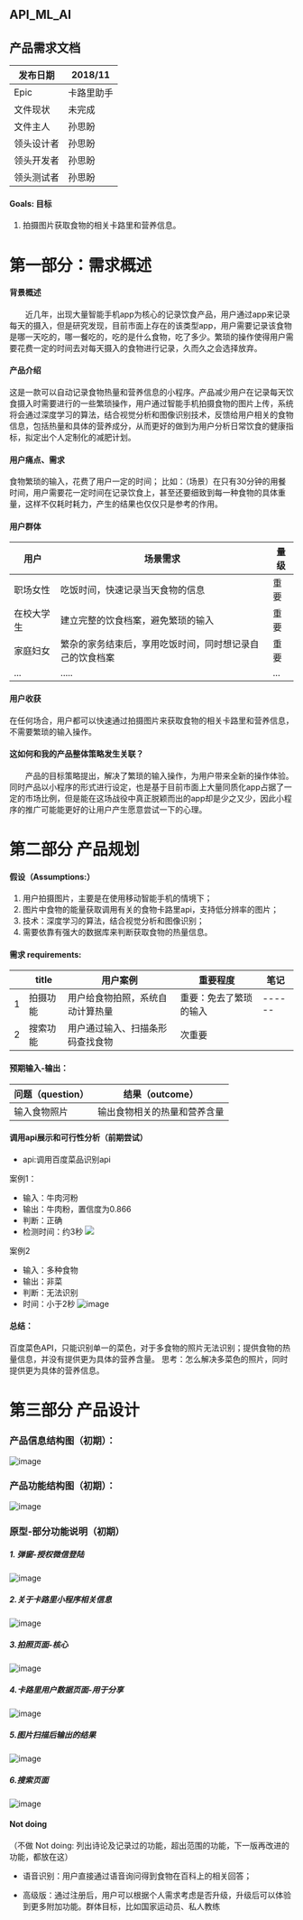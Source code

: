 ## API_ML_AI
## 产品需求文档

发布日期 | 2018/11
---|---
Epic | 卡路里助手
文件现状|未完成
文件主人 |孙思盼
领头设计者 |孙思盼
领头开发者 |孙思盼
领头测试者|孙思盼

####  Goals: 目标


1. 拍摄图片获取食物的相关卡路里和营养信息。


# 第一部分：需求概述
#### 背景概述
&emsp;&emsp;近几年，出现大量智能手机app为核心的记录饮食产品，用户通过app来记录每天的摄入，但是研究发现，目前市面上存在的该类型app，用户需要记录该食物是哪一天吃的，哪一餐吃的，吃的是什么食物，吃了多少。繁琐的操作使得用户需要花费一定的时间去对每天摄入的食物进行记录，久而久之会选择放弃。


#### 产品介绍
这是一款可以自动记录食物热量和营养信息的小程序。产品减少用户在记录每天饮食摄入时需要进行的一些繁琐操作，用户通过智能手机拍摄食物的图片上传，系统将会通过深度学习的算法，结合视觉分析和图像识别技术，反馈给用户相关的食物信息，包括热量和具体的营养成分，从而更好的做到为用户分析日常饮食的健康指标，拟定出个人定制化的减肥计划。

####  用户痛点、需求
食物繁琐的输入，花费了用户一定的时间；
比如：（场景）在只有30分钟的用餐时间，用户需要花一定时间在记录饮食上，甚至还要细致到每一种食物的具体重量，这样不仅耗时耗力，产生的结果也仅仅只是参考的作用。

####  用户群体

用户 | 场景需求| 量级
---|---|---
职场女性 |吃饭时间，快速记录当天食物的信息| 重要
在校大学生|建立完整的饮食档案，避免繁琐的输入| 重要
家庭妇女|繁杂的家务结束后，享用吃饭时间，同时想记录自己的饮食档案| 重要
...|.....|...

#### 用户收获
在任何场合，用户都可以快速通过拍摄图片来获取食物的相关卡路里和营养信息，不需要繁琐的输入操作。




#### 这如何和我的产品整体策略发生关联？
&emsp;&emsp;产品的目标策略提出，解决了繁琐的输入操作，为用户带来全新的操作体验。同时产品以小程序的形式进行设定，也是基于目前市面上大量同质化app占据了一定的市场比例，但是能在这场战役中真正脱颖而出的app却是少之又少，因此小程序的推广可能能更好的让用户产生愿意尝试一下的心理。



# 第二部分 产品规划
#### 假设（Assumptions:） 

1. 用户拍摄图片，主要是在使用移动智能手机的情境下；
2. 图片中食物的能量获取调用有关的食物卡路里api，支持低分辨率的图片；
3. 技术：深度学习的算法，结合视觉分析和图像识别；
4. 需要依靠有强大的数据库来判断获取食物的热量信息。

#### 需求 requirements:
| | title| 用户案例 |重要程度|笔记 |
| ------ | ------ | ------ |------ |------ |
| 1| 拍摄功能|  用户给食物拍照，系统自动计算热量|重要：免去了繁琐的输入|------ |
| 2 | 搜索功能|用户通过输入、扫描条形码查找食物|次重要|

#### 预期输入-输出：
问题（question）| 结果（outcome）
---|---
 输入食物照片|输出食物相关的热量和营养含量|


#### 调用api展示和可行性分析（前期尝试）
- api:调用百度菜品识别api

案例1：
- 输入：牛肉河粉
- 输出：牛肉粉，置信度为0.866
- 判断：正确
- 检测时间：约3秒
![](https://github.com/sunsipan/API_ML_AI/blob/master/images/2.png)

案例2
- 输入：多种食物
- 输出：非菜
- 判断：无法识别
- 时间：小于2秒
![image](https://github.com/sunsipan/API_ML_AI/blob/master/images/1.png)

#### 总结：
百度菜色API，只能识别单一的菜色，对于多食物的照片无法识别；提供食物的热量信息，并没有提供更为具体的营养含量。
思考：怎么解决多菜色的照片，同时提供更为具体的营养信息。






# 第三部分 产品设计

### 产品信息结构图（初期）：
![image](https://github.com/sunsipan/API_ML_AI/blob/master/images/ISD.png)

### 产品功能结构图（初期）：
![image](https://github.com/sunsipan/API_ML_AI/blob/master/images/PFD.png)

### 原型-部分功能说明（初期）
##### 1. 弹窗-授权微信登陆

![image](https://github.com/sunsipan/API_ML_AI/blob/master/images/wetchat.png)




##### 2.关于卡路里小程序相关信息
![image](https://github.com/sunsipan/API_ML_AI/blob/master/images/about.png)



##### 3.拍照页面-核心
![image](https://github.com/sunsipan/API_ML_AI/blob/master/images/photo.png)


##### 4.卡路里用户数据页面-用于分享
![image](https://github.com/sunsipan/API_ML_AI/blob/master/images/userdata.png)


##### 5.图片扫描后输出的结果
![image](https://github.com/sunsipan/API_ML_AI/blob/master/images/outcome.png)


##### 6.搜索页面
![image](https://github.com/sunsipan/API_ML_AI/blob/master/images/search.png)

#### Not doing
（不做 Not doing: 列出诗论及记录过的功能，超出范围的功能，下一版再改进的功能，都放在这）

- 语音识别：用户直接通过语音询问得到食物在百科上的相关回答；

- 高级版：通过注册后，用户可以根据个人需求考虑是否升级，升级后可以体验到更多附加功能。群体目标，比如国家运动员、私人教练







